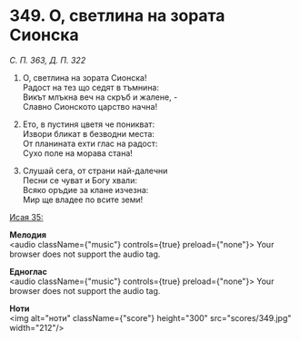 # 349. О, светлина на зората Сионска

_С. П. 363, Д. П. 322_

1. О, светлина на зората Сионска!  
Радост на тез що седят в тъмнина:  
Викът млъкна веч на скръб и жалене, -  
Славно Сионското царство начна!

2. Ето, в пустиня цветя че поникват:  
Извори бликат в безводни места:  
От планината ехти глас на радост:  
Сухо поле на морава стана!

3. Слушай сега, от страни най-далечни  
Песни се чуват и Богу хвали:  
Всяко оръдие за клане изчезна:  
Мир ще владее по всите земи!

[Исая 35:](http://biblia.bg/index.php?k=23&g=35&s=)

**Мелодия**  
<audio className={"music"} controls={true} preload={"none"}>
    <source src="mp3/349.mp3" type="audio/mpeg"/>
    Your browser does not support the audio tag.
</audio>

**Едноглас**  
<audio className={"music"} controls={true} preload={"none"}>
    <source src="transp/349.mp3" type="audio/mpeg"/>
    Your browser does not support the audio tag.
</audio>

**Ноти**  
<img alt="ноти" className={"score"} height="300" src="scores/349.jpg" width="212"/>
